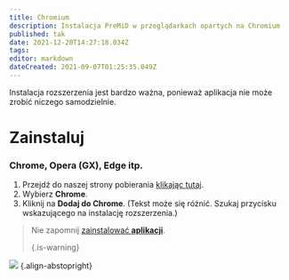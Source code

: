 ```yaml
---
title: Chromium
description: Instalacja PreMiD w przeglądarkach opartych na Chromium
published: tak
date: 2021-12-20T14:27:18.034Z
tags:
editor: markdown
dateCreated: 2021-09-07T01:25:35.049Z
---
```


Instalacja rozszerzenia jest bardzo ważna, ponieważ aplikacja nie może zrobić niczego samodzielnie.

# Zainstaluj
### Chrome, Opera (GX), Edge itp.
1. Przejdź do naszej strony pobierania [klikając tutaj](https://premid.app/downloads).
2. Wybierz **Chrome**.
3. Kliknij na **Dodaj do Chrome**. (Tekst może się różnić. Szukaj przycisku wskazującego na instalację rozszerzenia.)

> Nie zapomnij [zainstalować **aplikacji**](/install). 
> 
> {.is-warning}

![](https://img.icons8.com/color/2x/chrome.png) {.align-abstopright}
